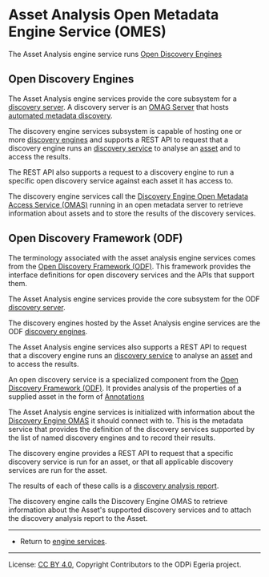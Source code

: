 <!-- SPDX-License-Identifier: CC-BY-4.0 -->
<!-- Copyright Contributors to the ODPi Egeria project. -->

# Asset Analysis Open Metadata Engine Service (OMES)

The Asset Analysis engine service runs [Open Discovery Engines](../../)


## Open Discovery Engines

The Asset Analysis engine services provide the core subsystem for a
[discovery server](../../admin-services/docs/concepts/discovery-server.md).
A discovery server is an [OMAG Server](../../admin-services/docs/concepts/omag-server.md)
that hosts [automated metadata discovery](../../../open-metadata-publication/website/metadata-discovery).

The discovery engine services subsystem is capable of hosting one or more
[discovery engines](../../frameworks/open-discovery-framework/docs/discovery-engine.md)
and supports a REST API to request that a discovery engine runs an
[discovery service](../../frameworks/open-discovery-framework/docs/discovery-service.md)
to analyse an [asset](../../access-services/docs/concepts/assets) and to access the results.

The REST API also supports a request to a discovery engine to run a specific open discovery service
against each asset it has access to.

The discovery engine services call the
[Discovery Engine Open Metadata Access Service (OMAS)](../../access-services/discovery-engine)
running in an open metadata server to retrieve information about assets and to
store the results of the discovery services.

## Open Discovery Framework (ODF)

The terminology associated with the asset analysis engine services comes from the
[Open Discovery Framework (ODF)](../../frameworks/open-discovery-framework/docs).
This framework provides the interface
definitions for open discovery services
and the APIs that support them.

The Asset Analysis engine services provide the core subsystem for the ODF
[discovery server](../../frameworks/open-discovery-framework/docs/discovery-server.md).

The discovery engines hosted by the Asset Analysis engine services are the ODF
[discovery engines](../../frameworks/open-discovery-framework/docs/discovery-engine.md).

The Asset Analysis engine services
also supports a REST API to request that a discovery engine runs an
[discovery service](../../frameworks/open-discovery-framework/docs/discovery-service.md)
to analyse an [asset](../../access-services/docs/concepts/assets) and to access the results.

An open discovery service is a specialized component from the
[Open Discovery Framework (ODF)](../../frameworks/open-discovery-framework/docs).
It provides analysis of the properties of a supplied asset in the form of
[Annotations](../../frameworks/open-discovery-framework/docs/discovery-annotation.md)

The Asset Analysis engine services is initialized with information about the
[Discovery Engine OMAS](../../access-services/discovery-engine) it should connect with to.
This is the metadata service that provides the definition of the discovery services
supported by the list of named discovery engines  and to record their results.

The discovery engine provides a REST API to request that a specific discovery service is run for an asset, or
that all applicable discovery services are run for the asset.

The results of each of these
calls is a [discovery analysis report](../../frameworks/open-discovery-framework/docs/discovery-analysis-report.md).

The discovery engine calls the Discovery Engine OMAS to retrieve information about the Asset's supported discovery
services and to attach the discovery analysis report to the Asset.

----
* Return to [engine services](..).

----
License: [CC BY 4.0](https://creativecommons.org/licenses/by/4.0/),
Copyright Contributors to the ODPi Egeria project.